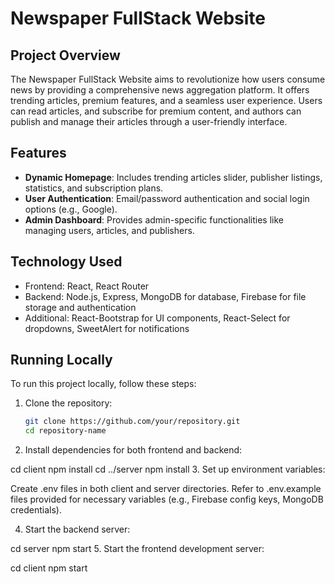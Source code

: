 # Newspaper FullStack Website

## Project Overview
The Newspaper FullStack Website aims to revolutionize how users consume news by providing a comprehensive news aggregation platform. It offers trending articles, premium features, and a seamless user experience. Users can read articles, and subscribe for premium content, and authors can publish and manage their articles through a user-friendly interface.

## Features
- **Dynamic Homepage**: Includes trending articles slider, publisher listings, statistics, and subscription plans.
- **User Authentication**: Email/password authentication and social login options (e.g., Google).
- **Admin Dashboard**: Provides admin-specific functionalities like managing users, articles, and publishers.

## Technology Used
- Frontend: React, React Router
- Backend: Node.js, Express, MongoDB for database, Firebase for file storage and authentication
- Additional: React-Bootstrap for UI components, React-Select for dropdowns, SweetAlert for notifications

## Running Locally
To run this project locally, follow these steps:

1. Clone the repository:
   ```bash
   git clone https://github.com/your/repository.git
   cd repository-name
2. Install dependencies for both frontend and backend:

cd client
npm install
cd ../server
npm install
3. Set up environment variables:

 Create .env files in both client and server directories.
Refer to .env.example files provided for necessary variables (e.g., Firebase config keys, MongoDB credentials).

4. Start the backend server:

cd server
npm start
5. Start the frontend development server:

cd client
npm start

